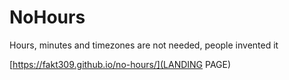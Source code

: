 # NoHours

Hours, minutes and timezones are not needed, people invented it

[https://fakt309.github.io/no-hours/](LANDING PAGE)